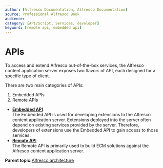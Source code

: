 ```yaml
---
author: [Alfresco Documentation, Alfresco Documentation]
source: Professional Alfresco Book
audience: 
category: [API/Script, Services, developer]
keyword: [remote api, embedded api]
---
```


# APIs

To access and extend Alfresco out-of-the-box services, the Alfresco content application server exposes two flavors of API, each designed for a specific type of client.

There are two main categories of APIs:

1.  Embedded APIs
2.  Remote APIs

-   **[Embedded API](../concepts/arch-api-embedded.md)**  
The Embedded API is used for developing extensions to the Alfresco content application server. Extensions deployed into the server often depend on existing services provided by the server. Therefore, developers of extensions use the Embedded API to gain access to those services.
-   **[Remote API](../concepts/arch-api-remote.md)**  
 The Remote API is primarily used to build ECM solutions against the Alfresco content application server.

**Parent topic:**[Alfresco architecture](../concepts/alfresco-arch-about.md)

